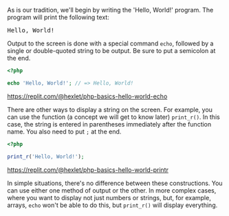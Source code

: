 As is our tradition, we'll begin by writing the 'Hello, World!' program. The program will print the following text:

<pre class='hexlet-basics-output'>
Hello, World!
</pre>

Output to the screen is done with a special command `echo`, followed by a single or double-quoted string to be output. Be sure to put a semicolon at the end.

```php
<?php

echo 'Hello, World!'; // => Hello, World!
```

https://replit.com/@hexlet/php-basics-hello-world-echo

There are other ways to display a string on the screen. For example, you can use the function (a concept we will get to know later) `print_r()`. In this case, the string is entered in parentheses immediately after the function name. You also need to put `;` at the end.

```php
<?php

print_r('Hello, World!');
```

https://replit.com/@hexlet/php-basics-hello-world-printr

In simple situations, there's no difference between these constructions. You can use either one method of output or the other. In more complex cases, where you want to display not just numbers or strings, but, for example, arrays, `echo` won't be able to do this, but `print_r()` will display everything.
